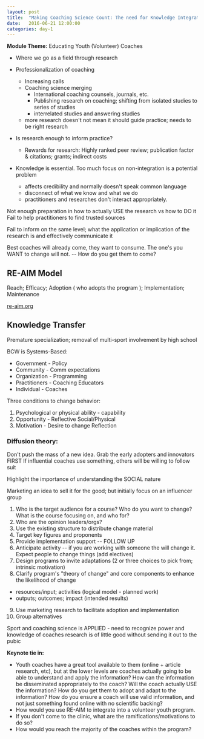 ```yaml
---
layout: post
title:  "Making Coaching Science Count: The need for Knowledge Integration & Dissemination, Dan Gould"
date:   2016-06-21 12:00:00
categories: day-1
---
```


**Module Theme:** Educating Youth (Volunteer) Coaches

- Where we go as a field through research
- Professionalization of coaching
  - Increasing calls
  - Coaching science merging
    - International coaching counsels, journals, etc.
    - Publishing research on coaching; shifting from isolated studies to series of studies
    - interrelated studies and answering studies
  - more research doesn't not mean it should guide practice; needs to be right research
- Is research enough to inform practice?
  - Rewards for research: Highly ranked peer review; publication factor & citations; grants; indirect costs

- Knowledge is essential. Too much focus on non-integration is a potential problem
  - affects credibility and normally doesn't speak common language
  - disconnect of what we know and what we do
  - practitioners and researches don't interact appropriately.

Not enough preparation in how to actually USE the research vs how to DO it
Fail to help practitioners to find trusted sources

Fail to inform on the same level; what the application or implication of the research is and effectively communicate it

Best coaches will already come, they want to consume. The one's you WANT to change will not. -- How do you get them to come?

## RE-AIM Model

Reach; Efficacy; Adoption ( who adopts the program ); Implementation; Maintenance

[re-aim.org](http://re-aim.org)

## Knowledge Transfer

Premature specialization; removal of multi-sport involvement by high school

BCW is Systems-Based:

- Government - Policy
- Community - Comm expectations
- Organization - Programming
- Practitioners - Coaching Educators
- Individual - Coaches

Three conditions to change behavior:

1. Psychological or physical ability - capability
2. Opportunity - Reflective
  Social/Physical
3. Motivation - Desire to change
  Reflection

### Diffusion theory:

Don't push the mass of a new idea. Grab the early adopters and innovators FIRST
If influential coaches use something, others will be willing to follow suit

Highlight the importance of understanding the SOCIAL nature

Marketing an idea to sell it for the good; but initially focus on an influencer group

1. Who is the target audience for a course? Who do you want to change? What is the course focusing on, and who for?
2. Who are the opinion leaders/orgs?
3. Use the existing structure to distribute change material
4. Target key figures and proponents
5. Provide implementation support -- FOLLOW UP
6. Anticipate activity -- if you are working with someone the will change it. Expect people to change things (add electives)
7. Design programs to invite adaptations (2 or three choices to pick from; intrinsic motivation)
8. Clarify program's "theory of change" and core components to enhance the likelihood of change
  - resources/input; activities (logical model - planned work)
  - outputs; outcomes; impact (intended results)
9. Use marketing research to facilitate adoption and implementation
10. Group alternatives

Sport and coaching science is APPLIED - need to recognize power and knowledge of coaches
research is of little good without sending it out to the pubic

**Keynote tie in:**

- Youth coaches have a great tool available to them (online + article research, etc), but at the lower levels are coaches actually going to be able to understand and apply the information? How can the information be disseminated appropriately to the coach? Will the coach actually USE the information? How do you get them to adopt and adapt to the information? How do you ensure a coach will use valid information, and not just something found online with no scientific backing?
- How would you use RE-AIM to integrate into a volunteer youth program.
- If you don't come to the clinic, what are the ramifications/motivations to do so?
- How would you reach the majority of the coaches within the program?
